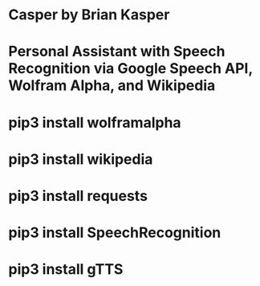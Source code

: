 # Casper by Brian Kasper
# Personal Assistant with Speech Recognition via Google Speech API, Wolfram Alpha, and Wikipedia
#
# pip3 install wolframalpha
# pip3 install wikipedia
# pip3 install requests
# pip3 install SpeechRecognition
# pip3 install gTTS
